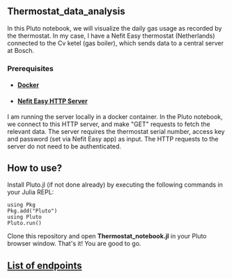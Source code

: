 ## Thermostat_data_analysis

In this Pluto notebook, we will visualize the daily gas usage as recorded by the
thermostat. In my case, I have a Nefit Easy thermostat (Netherlands) connected to
the Cv ketel (gas boiler), which sends data to a central server at Bosch.

### Prerequisites

- #### [Docker](https://docs.docker.com/engine/install/)

- #### [Nefit Easy HTTP Server](https://github.com/TrafeX/nefiteasy-http-server-docker)
I am running the server locally in a docker container. In the Pluto notebook, we
connect to this HTTP server, and make "GET" requests to fetch the relevant data.
The server requires the thermostat serial number, access key and password (set via
Nefit Easy app) as input. The HTTP requests to the server do not need to be authenticated.

## How to use?

Install Pluto.jl (if not done already) by executing the following commands in your Julia REPL:

    using Pkg
    Pkg.add("Pluto")
    using Pluto
    Pluto.run()

Clone this repository and open **Thermostat_notebook.jl** in your Pluto browser window. That's it!
You are good to go.

## [List of endpoints](https://github.com/robertklep/nefit-easy-core/wiki/List-of-endpoints)
